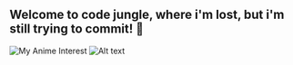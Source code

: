 ## Welcome to code jungle, where i'm lost, but i'm still trying to commit! 👋
![My Anime Interest](https://i.pinimg.com/originals/10/d8/ba/10d8ba6db5fbe73ef31375870b481e16.gif)
![Alt text](https://spotify-recently-played-readme.vercel.app/api?user=inoz9pc3jmz6hxgovc7dzrq20&width=400)
